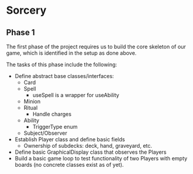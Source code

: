 # Sorcery
## Phase 1
The first phase of the project requires us to build the core skeleton of our game, which is identified in the setup as done above.

The tasks of this phase include the following:


- Define abstract base classes/interfaces:
  - Card
  - Spell
    - useSpell is a wrapper for useAbility
  - Minion
  - Ritual
    - Handle charges
  - Ability
    - TriggerType enum
  - Subject/Observer
- Establish Player class and define basic fields
  - Ownership of subdecks: deck, hand, graveyard, etc.
- Define basic GraphicalDisplay class that observes the Players
- Build a basic game loop to test functionality of two Players with empty boards (no concrete classes exist as of yet).
